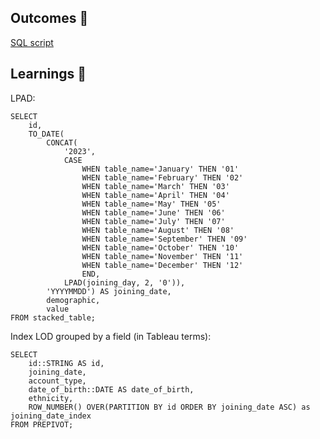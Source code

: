 ## Outcomes 🟰
[SQL script](https://github.com/duonglindaa/SQL_challenges/blob/main/Preppin%20Data/2023/W4/SQL%20script.sql)

<a name="learnings"></a>
## Learnings 🧠
LPAD:
```
SELECT 
    id,
    TO_DATE(
        CONCAT(
            '2023',
            CASE
                WHEN table_name='January' THEN '01'
                WHEN table_name='February' THEN '02'
                WHEN table_name='March' THEN '03'
                WHEN table_name='April' THEN '04'
                WHEN table_name='May' THEN '05'
                WHEN table_name='June' THEN '06'
                WHEN table_name='July' THEN '07'
                WHEN table_name='August' THEN '08'
                WHEN table_name='September' THEN '09'
                WHEN table_name='October' THEN '10'
                WHEN table_name='November' THEN '11'
                WHEN table_name='December' THEN '12'
                END,
            LPAD(joining_day, 2, '0')),
        'YYYYMMDD') AS joining_date,
        demographic,
        value
FROM stacked_table;
```

Index LOD grouped by a field (in Tableau terms):
```
SELECT
    id::STRING AS id,
    joining_date,
    account_type,
    date_of_birth::DATE AS date_of_birth,
    ethnicity,
    ROW_NUMBER() OVER(PARTITION BY id ORDER BY joining_date ASC) as joining_date_index
FROM PREPIVOT;
```


